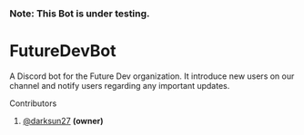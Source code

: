 ### Note: This Bot is under testing.
# FutureDevBot
A Discord bot for the Future Dev organization. It introduce new users on our channel and notify users regarding any important updates.

Contributors

1. [@darksun27](https://github.com/darksun27) **(owner)**

